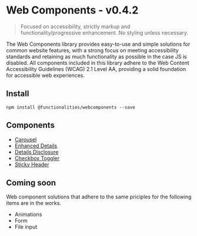 # Web Components - v0.4.2

> Focused on accessibility, strictly markup and functionality/progressive enhancement. No styling unless necessary.

The Web Components library provides easy-to-use and simple solutions for common website features, with a strong focus on meeting accessibility standards and retaining as much functionality as possible in the case JS is disabled. All components included in this library adhere to the Web Content Accessibility Guidelines (WCAG) 2.1 Level AA, providing a solid foundation for accessible web experiences.

## Install

```
npm install @functionalities/webcomponents --save
```

## Components

- [Carousel](https://github.com/WillYallop/functionalities/tree/main/packages/webcomponents/src/components/carousel)
- [Enhanced Details](https://github.com/WillYallop/functionalities/tree/main/packages/webcomponents/src/components/enhanced-details)
- [Details Disclosure](https://github.com/WillYallop/functionalities/tree/main/packages/webcomponents/src/components/detail-disclosure)
- [Checkbox Toggler](https://github.com/WillYallop/functionalities/tree/main/packages/webcomponents/src/components/checkbox-toggler)
- [Sticky Header](https://github.com/WillYallop/functionalities/tree/main/packages/webcomponents/src/components/sticky-header)


## Coming soon

Web component solutions that adhere to the same priciples for the following items are in the works.

- Animations
- Form
- File input